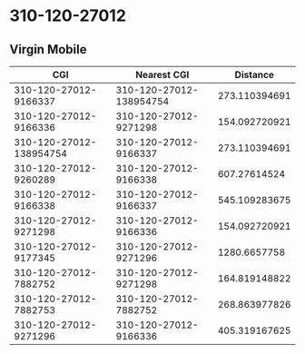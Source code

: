 # 310-120-27012
## Virgin Mobile


| CGI | Nearest CGI | Distance |
|-----|-------------|----------|
| 310-120-27012-9166337 | 310-120-27012-138954754 | 273.110394691 |
| 310-120-27012-9166336 | 310-120-27012-9271298 | 154.092720921 |
| 310-120-27012-138954754 | 310-120-27012-9166337 | 273.110394691 |
| 310-120-27012-9260289 | 310-120-27012-9166338 | 607.27614524 |
| 310-120-27012-9166338 | 310-120-27012-9166337 | 545.109283675 |
| 310-120-27012-9271298 | 310-120-27012-9166336 | 154.092720921 |
| 310-120-27012-9177345 | 310-120-27012-9271296 | 1280.6657758 |
| 310-120-27012-7882752 | 310-120-27012-9271298 | 164.819148822 |
| 310-120-27012-7882753 | 310-120-27012-7882752 | 268.863977826 |
| 310-120-27012-9271296 | 310-120-27012-9166336 | 405.319167625 |
